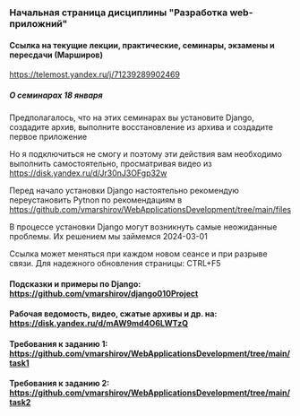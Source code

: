 ### Начальная страница дисциплины "Разработка web-приложний"


####  Ссылка на текущие лекции, практические, семинары, экзамены и пересдачи (Марширов)
https://telemost.yandex.ru/j/71239289902469


##### О семинарах 18 января
Предполагалось, что на этих семинарах вы установите Django, создадите архив, выполните восстановление из архива и создадите первое приложение

Но я подключиться не смогу и поэтому эти действия вам необходимо выполнить самостоятельно,  просматривая видео из https://disk.yandex.ru/d/Jr30nJ3OFgp32w

Перед начало установки Django настоятельно рекомендую переустановить Pytnon по рекомендациям в https://github.com/vmarshirov/WebApplicationsDevelopment/tree/main/files

В процессе установки Django могут возникнуть самые неожиданные проблемы. Их решением мы займемся 2024-03-01

Ссылка может  меняться при каждом новом сеансе и при разрыве связи. Для надежного обновления страницы: CTRL+F5

#### Подсказки и примеры по Django: https://github.com/vmarshirov/django010Project

#### Рабочая ведомость, видео, сжатые архивы и др. на: https://disk.yandex.ru/d/mAW9md4O6LWTzQ

#### Требования к заданию 1: https://github.com/vmarshirov/WebApplicationsDevelopment/tree/main/task1

#### Требования к заданию 2: https://github.com/vmarshirov/WebApplicationsDevelopment/tree/main/task2


